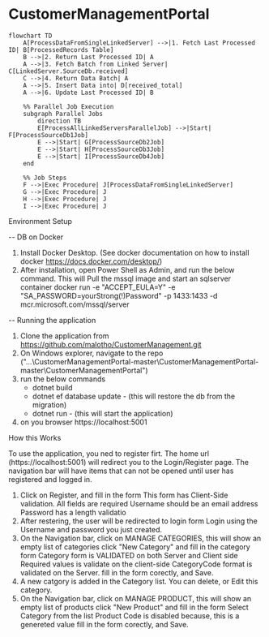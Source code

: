 # CustomerManagementPortal


```mermaid
flowchart TD
    A[ProcessDataFromSingleLinkedServer] -->|1. Fetch Last Processed ID| B[ProcessedRecords Table]
    B -->|2. Return Last Processed ID| A
    A -->|3. Fetch Batch from Linked Server| C[LinkedServer.SourceDb.received]
    C -->|4. Return Data Batch| A
    A -->|5. Insert Data into| D[received_total]
    A -->|6. Update Last Processed ID| B

    %% Parallel Job Execution
    subgraph Parallel Jobs
        direction TB
        E[ProcessAllLinkedServersParallelJob] -->|Start| F[ProcessSourceDb1Job]
        E -->|Start| G[ProcessSourceDb2Job]
        E -->|Start| H[ProcessSourceDb3Job]
        E -->|Start| I[ProcessSourceDb4Job]
    end

    %% Job Steps
    F -->|Exec Procedure| J[ProcessDataFromSingleLinkedServer]
    G -->|Exec Procedure| J
    H -->|Exec Procedure| J
    I -->|Exec Procedure| J

```

Environment Setup

-- DB on Docker 
1. Install Docker Desktop. (See docker documentation on how to install docker https://docs.docker.com/desktop/)
2. After installation, open Power Shell as Admin, and run the below command. This will Pull the mssql image and start an sqlserver container
    docker run -e "ACCEPT_EULA=Y" -e "SA_PASSWORD=yourStrong(!)Password" -p 1433:1433 -d mcr.microsoft.com/mssql/server

-- Running the application
1. Clone the application from https://github.com/malotho/CustomerManagement.git
2. On Windows explorer, navigate to the repo ("...\CustomerManagementPortal-master\CustomerManagementPortal-master\CustomerManagementPortal")
3. run the below commands
      - dotnet build
      - dotnet ef database update - (this will restore the db from the migration)
      - dotnet run - (this will start the application)
4. on you browser https://localhost:5001

How this Works

To use the application, you ned to register firt. The home url (https://localhost:5001) will redirect you to the Login/Register page.
The navigation bar will have items that can not be opened until user has registered and logged in.
1. Click on Register, and fill in the form
      This form has Client-Side validation.
      All fields are required
      Username should be an email address
      Password has a length validatio
2. After restering, the user will be redirected to login form
    Login using the Username and password you just created.
3. On the Navigation bar, 
    click on MANAGE CATEGORIES, this will show an empty list of categories
    click "New Category" and fill in the category form
    Category form is  VALIDATED on both Server and Client side
        Required values is validate on the client-side
        CategoryCode format is validated on the Server.
    fill in the form corectly, and Save.
4. A new catgory is added in the Category list.
   You can delete, or Edit this category.
5. On the Navigation bar,
   click on MANAGE PRODUCT, this will show an empty list of products
   click "New Product" and fill in the form
   Select Category from the list
   Product Code is disabled because, this is a genereted value
   fill in the form corectly, and Save.





























